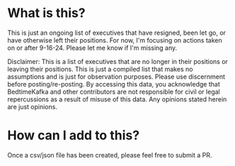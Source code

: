 # What is this?
This is just an ongoing list of executives that have resigned, been let go, or have otherwise left their positions. For now, 
I'm focusing on actions taken on or after 9-16-24. Please let me know if I'm missing any.

Disclaimer: This is a list of executives that are no longer in their positions or leaving their positions. This is just a
compiled list that makes no assumptions and is just for observation purposes. Please use discernment before posting/re-posting.
By accessing this data, you acknowledge that BedtimeKafka and other contributors are not responsible for civil or legal
repercussions as a result of misuse of this data. Any opinions stated herein are just opinions.

# How can I add to this?

Once a csv/json file has been created, please feel free to submit a PR.
